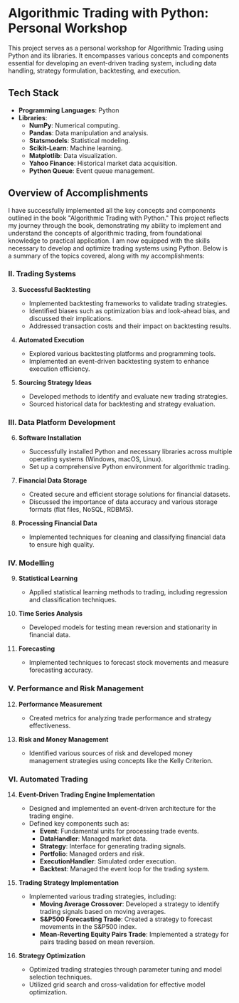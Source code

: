 # Algorithmic Trading with Python: Personal Workshop

This project serves as a personal workshop for Algorithmic Trading using Python and its libraries. It encompasses various concepts and components essential for developing an event-driven trading system, including data handling, strategy formulation, backtesting, and execution.

## Tech Stack

- **Programming Languages**: Python
- **Libraries**:
  - **NumPy**: Numerical computing.
  - **Pandas**: Data manipulation and analysis.
  - **Statsmodels**: Statistical modeling.
  - **Scikit-Learn**: Machine learning.
  - **Matplotlib**: Data visualization.
  - **Yahoo Finance**: Historical market data acquisition.
  - **Python Queue**: Event queue management.

## Overview of Accomplishments

I have successfully implemented all the key concepts and components outlined in the book "Algorithmic Trading with Python." This project reflects my journey through the book, demonstrating my ability to implement and understand the concepts of algorithmic trading, from foundational knowledge to practical application. I am now equipped with the skills necessary to develop and optimize trading systems using Python. Below is a summary of the topics covered, along with my accomplishments:

### II. Trading Systems
3. **Successful Backtesting**
   - Implemented backtesting frameworks to validate trading strategies.
   - Identified biases such as optimization bias and look-ahead bias, and discussed their implications.
   - Addressed transaction costs and their impact on backtesting results.

4. **Automated Execution**
   - Explored various backtesting platforms and programming tools.
   - Implemented an event-driven backtesting system to enhance execution efficiency.

5. **Sourcing Strategy Ideas**
   - Developed methods to identify and evaluate new trading strategies.
   - Sourced historical data for backtesting and strategy evaluation.

### III. Data Platform Development
6. **Software Installation**
   - Successfully installed Python and necessary libraries across multiple operating systems (Windows, macOS, Linux).
   - Set up a comprehensive Python environment for algorithmic trading.

7. **Financial Data Storage**
   - Created secure and efficient storage solutions for financial datasets.
   - Discussed the importance of data accuracy and various storage formats (flat files, NoSQL, RDBMS).

8. **Processing Financial Data**
   - Implemented techniques for cleaning and classifying financial data to ensure high quality.

### IV. Modelling
9. **Statistical Learning**
   - Applied statistical learning methods to trading, including regression and classification techniques.

10. **Time Series Analysis**
    - Developed models for testing mean reversion and stationarity in financial data.

11. **Forecasting**
    - Implemented techniques to forecast stock movements and measure forecasting accuracy.

### V. Performance and Risk Management
12. **Performance Measurement**
    - Created metrics for analyzing trade performance and strategy effectiveness.

13. **Risk and Money Management**
    - Identified various sources of risk and developed money management strategies using concepts like the Kelly Criterion.

### VI. Automated Trading
14. **Event-Driven Trading Engine Implementation**
    - Designed and implemented an event-driven architecture for the trading engine.
    - Defined key components such as:
      - **Event**: Fundamental units for processing trade events.
      - **DataHandler**: Managed market data.
      - **Strategy**: Interface for generating trading signals.
      - **Portfolio**: Managed orders and risk.
      - **ExecutionHandler**: Simulated order execution.
      - **Backtest**: Managed the event loop for the trading system.

15. **Trading Strategy Implementation**
    - Implemented various trading strategies, including:
      - **Moving Average Crossover**: Developed a strategy to identify trading signals based on moving averages.
      - **S&P500 Forecasting Trade**: Created a strategy to forecast movements in the S&P500 index.
      - **Mean-Reverting Equity Pairs Trade**: Implemented a strategy for pairs trading based on mean reversion.

16. **Strategy Optimization**
    - Optimized trading strategies through parameter tuning and model selection techniques.
    - Utilized grid search and cross-validation for effective model optimization.
